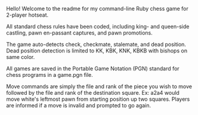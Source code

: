 Hello! Welcome to the readme for my command-line Ruby chess game for 2-player hotseat.

All standard chess rules have been coded, including king- and queen-side castling, pawn en-passant captures, and pawn promotions.

The game auto-detects check, checkmate, stalemate, and dead position. Dead position detection is limited to KK, KBK, KNK, KBKB with bishops on same color.

All games are saved in the Portable Game Notation (PGN) standard for chess programs in a game.pgn file.

Move commands are simply the file and rank of the piece you wish to move followed by the file and rank of the destination square. Ex: a2a4 would move white's leftmost pawn from starting position up two squares. Players are informed if a move is invalid and prompted to go again.
